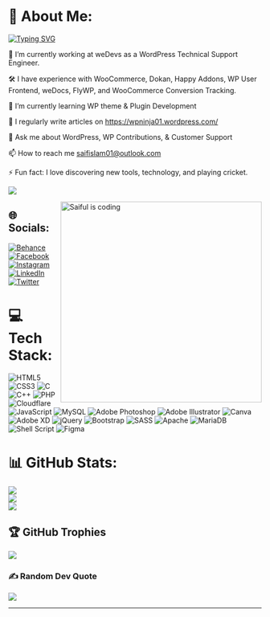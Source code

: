 # 💫 About Me:
[![Typing SVG](https://readme-typing-svg.demolab.com?font=Fira+Code&size=48&duration=7000&pause=1000&color=39B2C9&multiline=true&random=false&width=1500&height=80&lines=Hello+there!%F0%9F%91%8B%2C+I'm+Saiful+Islam)](https://git.io/typing-svg)

🔭 I’m currently working at weDevs as a WordPress Technical Support Engineer. 

🛠️ I have experience with WooCommerce, Dokan, Happy Addons, WP User Frontend, weDocs, FlyWP, and WooCommerce Conversion Tracking.

🌱 I’m currently learning WP theme & Plugin Development

📝 I regularly write articles on https://wpninja01.wordpress.com/

💬 Ask me about WordPress, WP Contributions, & Customer Support

📫 How to reach me saifislam01@outlook.com

⚡ Fun fact: I love discovering new tools, technology, and playing cricket.

[![](https://visitcount.itsvg.in/api?id=Saifislam01&icon=0&color=1)](https://visitcount.itsvg.in)

<p dir="auto">
  <a target="_blank" rel="noopener noreferrer nofollow" href="https://camo.githubusercontent.com/a9038da67a77a6cc24c275fdff8eca64da88cfc9b49eecb8a15d7ee5fc9be793/68747470733a2f2f63646e2e6472696262626c652e636f6d2f75736572732f313136323037372f73637265656e73686f74732f353430333931382f6d656469612f61383563306463646363373734633666333430623037353138333633643666622e676966"><img align="right" alt="Saiful is coding" width="400" src="https://camo.githubusercontent.com/a9038da67a77a6cc24c275fdff8eca64da88cfc9b49eecb8a15d7ee5fc9be793/68747470733a2f2f63646e2e6472696262626c652e636f6d2f75736572732f313136323037372f73637265656e73686f74732f353430333931382f6d656469612f61383563306463646363373734633666333430623037353138333633643666622e676966" style="max-width: 100%;">
  </a>
</p>

## 🌐 Socials:
[![Behance](https://img.shields.io/badge/Behance-1769ff?logo=behance&logoColor=white)](https://behance.net/saifulislam90) [![Facebook](https://img.shields.io/badge/Facebook-%231877F2.svg?logo=Facebook&logoColor=white)](https://facebook.com/saif.islam.714655) [![Instagram](https://img.shields.io/badge/Instagram-%23E4405F.svg?logo=Instagram&logoColor=white)](https://instagram.com/saiful_islam_01) [![LinkedIn](https://img.shields.io/badge/LinkedIn-%230077B5.svg?logo=linkedin&logoColor=white)](https://linkedin.com/in/saiful-islam-shimul) [![Twitter](https://img.shields.io/badge/Twitter-%231DA1F2.svg?logo=Twitter&logoColor=white)](https://twitter.com/saifislam01) 

# 💻 Tech Stack:
![HTML5](https://img.shields.io/badge/html5-%23E34F26.svg?style=for-the-badge&logo=html5&logoColor=white) ![CSS3](https://img.shields.io/badge/css3-%231572B6.svg?style=for-the-badge&logo=css3&logoColor=white) ![C](https://img.shields.io/badge/c-%2300599C.svg?style=for-the-badge&logo=c&logoColor=white) ![C++](https://img.shields.io/badge/c++-%2300599C.svg?style=for-the-badge&logo=c%2B%2B&logoColor=white) ![PHP](https://img.shields.io/badge/php-%23777BB4.svg?style=for-the-badge&logo=php&logoColor=white) ![Cloudflare](https://img.shields.io/badge/Cloudflare-F38020?style=for-the-badge&logo=Cloudflare&logoColor=white) ![JavaScript](https://img.shields.io/badge/javascript-%23323330.svg?style=for-the-badge&logo=javascript&logoColor=%23F7DF1E) ![MySQL](https://img.shields.io/badge/mysql-%2300f.svg?style=for-the-badge&logo=mysql&logoColor=white) ![Adobe Photoshop](https://img.shields.io/badge/adobephotoshop-%2331A8FF.svg?style=for-the-badge&logo=adobephotoshop&logoColor=white) ![Adobe Illustrator](https://img.shields.io/badge/adobeillustrator-%23FF9A00.svg?style=for-the-badge&logo=adobeillustrator&logoColor=white) ![Canva](https://img.shields.io/badge/Canva-%2300C4CC.svg?style=for-the-badge&logo=Canva&logoColor=white) ![Adobe XD](https://img.shields.io/badge/Adobe%20XD-470137?style=for-the-badge&logo=Adobe%20XD&logoColor=#FF61F6) ![jQuery](https://img.shields.io/badge/jquery-%230769AD.svg?style=for-the-badge&logo=jquery&logoColor=white) ![Bootstrap](https://img.shields.io/badge/bootstrap-%23563D7C.svg?style=for-the-badge&logo=bootstrap&logoColor=white) ![SASS](https://img.shields.io/badge/SASS-hotpink.svg?style=for-the-badge&logo=SASS&logoColor=white) ![Apache](https://img.shields.io/badge/apache-%23D42029.svg?style=for-the-badge&logo=apache&logoColor=white) ![MariaDB](https://img.shields.io/badge/MariaDB-003545?style=for-the-badge&logo=mariadb&logoColor=white) ![Shell Script](https://img.shields.io/badge/shell_script-%23121011.svg?style=for-the-badge&logo=gnu-bash&logoColor=white) 	![Figma](https://img.shields.io/badge/figma-%23F24E1E.svg?style=for-the-badge&logo=figma&logoColor=white)
# 📊 GitHub Stats:
![](https://github-readme-stats.vercel.app/api?username=saifislam01&theme=onedark&hide_border=true&include_all_commits=false&count_private=false)<br/>
![](https://github-readme-streak-stats.herokuapp.com/?user=saifislam01&theme=onedark&hide_border=true)<br/>
![](https://github-readme-stats.vercel.app/api/top-langs/?username=saifislam01&theme=onedark&hide_border=true&include_all_commits=false&count_private=false&layout=compact)

## 🏆 GitHub Trophies
![](https://github-profile-trophy.vercel.app/?username=Saifislam01&theme=dracula&no-frame=false&no-bg=false&margin-w=4)

### ✍️ Random Dev Quote
![](https://quotes-github-readme.vercel.app/api?type=horizontal&theme=tokyonight)

---

<!-- Proudly created with GPRM ( https://gprm.itsvg.in ) -->

